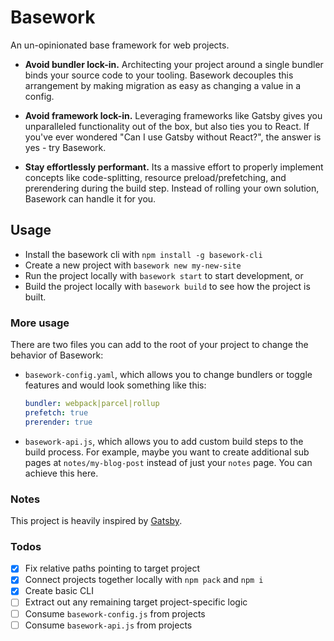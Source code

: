 # Basework
An un-opinionated base framework for web projects.

- **Avoid bundler lock-in.** Architecting your project around a single bundler binds your source code to your tooling. Basework decouples this arrangement by making migration as easy as changing a value in a config.

- **Avoid framework lock-in.** Leveraging frameworks like Gatsby gives you unparalleled functionality out of the box, but also ties you to React. If you've ever wondered "Can I use Gatsby without React?", the answer is yes - try Basework.

- **Stay effortlessly performant.** Its a massive effort to properly implement concepts like code-splitting, resource preload/prefetching, and prerendering during the build step. Instead of rolling your own solution, Basework can handle it for you.

## Usage
- Install the basework cli with `npm install -g basework-cli`
- Create a new project with `basework new my-new-site`
- Run the project locally with `basework start` to start development, or
- Build the project locally with `basework build` to see how the project is built.

### More usage
There are two files you can add to the root of your project to change the behavior of Basework:
- `basework-config.yaml`, which allows you to change bundlers or toggle features and would look something like this:

	```yaml
	bundler: webpack|parcel|rollup
	prefetch: true
	prerender: true
	```

- `basework-api.js`, which allows you to add custom build steps to the build process. For example, maybe you want to create additional sub pages at `notes/my-blog-post` instead of just your `notes` page. You can achieve this here.

### Notes
This project is heavily inspired by [Gatsby](https://gatsby.org).

### Todos
- [x] Fix relative paths pointing to target project
- [x] Connect projects together locally with `npm pack` and `npm i`
- [x] Create basic CLI
- [ ] Extract out any remaining target project-specific logic
- [ ] Consume `basework-config.js` from projects
- [ ] Consume `basework-api.js` from projects